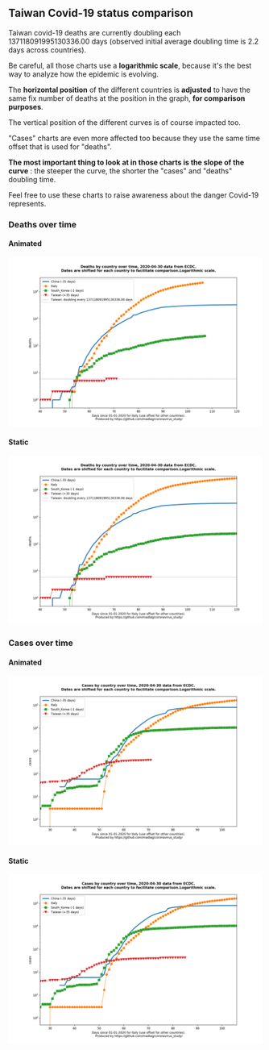 ## Taiwan Covid-19 status comparison 

Taiwan covid-19 deaths are currently doubling each 137118091995130336.00 days (observed initial average doubling time is 2.2 days across countries).



Be careful, all those charts use a **logarithmic scale**, because it's the best way to analyze how the epidemic is evolving.
 
The **horizontal position** of the different countries is **adjusted** to have the same fix number of deaths at the position in the graph, **for comparison purposes**.

The vertical position of the different curves is of course impacted too.

"Cases" charts are even more affected too because they use the same time offset that is used for "deaths".

**The most important thing to look at in those charts is the slope of the curve** : the steeper the curve, the shorter the "cases" and "deaths" doubling time.

Feel free to use these charts to raise awareness about the danger Covid-19 represents. 


 
### Deaths over time
 
#### Animated
![Taiwan covid-19 deaths animated chart](https://raw.githubusercontent.com/madlag/coronavirus_study/master/notebooks/graphs/2020-04-30/countries/Taiwan/2020-04-30_Taiwan_deaths.gif "Taiwan covid-19 deaths animated chart")   
 
#### Static
![Taiwan covid-19 deaths static chart](https://raw.githubusercontent.com/madlag/coronavirus_study/master/notebooks/graphs/2020-04-30/countries/Taiwan/2020-04-30_Taiwan_deaths.png "Taiwan covid-19 deaths static chart")   

 
### Cases over time
 
#### Animated
![Taiwan covid-19 cases animated chart](https://raw.githubusercontent.com/madlag/coronavirus_study/master/notebooks/graphs/2020-04-30/countries/Taiwan/2020-04-30_Taiwan_cases.gif "Taiwan covid-19 cases animated chart")   
 
#### Static
![Taiwan covid-19 cases static chart](https://raw.githubusercontent.com/madlag/coronavirus_study/master/notebooks/graphs/2020-04-30/countries/Taiwan/2020-04-30_Taiwan_cases.png "Taiwan covid-19 cases static chart")   

